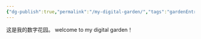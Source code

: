 ```yaml
---
{"dg-publish":true,"permalink":"/my-digital-garden/","tags":"gardenEntry"}
---
```



这是我的数字花园。
welcome to my digital garden！